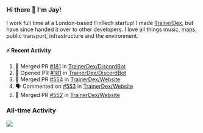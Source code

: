 ### Hi there 👋 I'm Jay!
I work full time at a London-based FinTech startup! I made [TrainerDex](https://www.github.com/TrainerDex), but have since handed it over to other developers. I love all things music, maps, public transport, infrastructure and the environment.

#### :zap: Recent Activity
<!--START_SECTION:activity-->
1. 🎉 Merged PR [#181](https://github.com/TrainerDex/DiscordBot/pull/181) in [TrainerDex/DiscordBot](https://github.com/TrainerDex/DiscordBot)
2. 💪 Opened PR [#181](https://github.com/TrainerDex/DiscordBot/pull/181) in [TrainerDex/DiscordBot](https://github.com/TrainerDex/DiscordBot)
3. 🎉 Merged PR [#554](https://github.com/TrainerDex/Website/pull/554) in [TrainerDex/Website](https://github.com/TrainerDex/Website)
4. 🗣 Commented on [#553](https://github.com/TrainerDex/Website/issues/553) in [TrainerDex/Website](https://github.com/TrainerDex/Website)
5. 🎉 Merged PR [#552](https://github.com/TrainerDex/Website/pull/552) in [TrainerDex/Website](https://github.com/TrainerDex/Website)
<!--END_SECTION:activity-->


### All-time Activity
[<img src="https://github-readme-stats.vercel.app/api/wakatime?username=TurnrDev&layout=compact" />](https://wakatime.com/@TurnrDev)  
